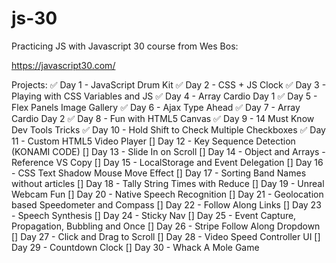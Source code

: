 # js-30

Practicing JS with Javascript 30 course from Wes Bos:

https://javascript30.com/ 

Projects:
✅ Day 1	- JavaScript Drum Kit
✅ Day 2	- CSS + JS Clock
✅ Day 3	- Playing with CSS Variables and JS
✅ Day 4	- Array Cardio Day 1
✅ Day 5	- Flex Panels Image Gallery
✅ Day 6	- Ajax Type Ahead
✅ Day 7	- Array Cardio Day 2
✅ Day 8	- Fun with HTML5 Canvas
✅ Day 9	- 14 Must Know Dev Tools Tricks
✅ Day 10	- Hold Shift to Check Multiple Checkboxes
✅ Day 11	- Custom HTML5 Video Player
[] Day 12	- Key Sequence Detection (KONAMI CODE)
[] Day 13	- Slide In on Scroll
[] Day 14	- Object and Arrays - Reference VS Copy
[] Day 15	- LocalStorage and Event Delegation
[] Day 16	- CSS Text Shadow Mouse Move Effect
[] Day 17	- Sorting Band Names without articles
[] Day 18	- Tally String Times with Reduce
[] Day 19	- Unreal Webcam Fun
[] Day 20	- Native Speech Recognition
[] Day 21	- Geolocation based Speedometer and Compass
[] Day 22	- Follow Along Links
[] Day 23	- Speech Synthesis
[] Day 24	- Sticky Nav
[] Day 25	- Event Capture, Propagation, Bubbling and Once
[] Day 26	- Stripe Follow Along Dropdown
[] Day 27	- Click and Drag to Scroll
[] Day 28	- Video Speed Controller UI
[] Day 29	- Countdown Clock
[] Day 30	- Whack A Mole Game